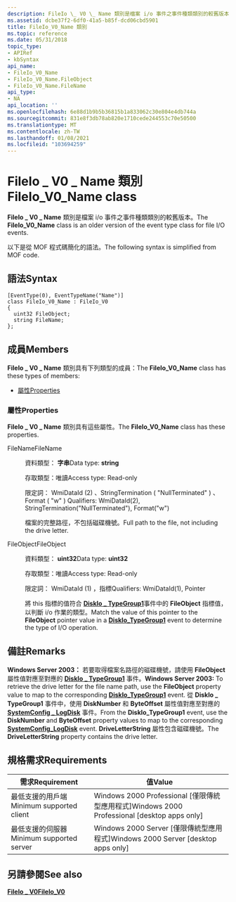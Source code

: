 ```yaml
---
description: FileIo \_ V0 \_ Name 類別是檔案 i/o 事件之事件種類類別的較舊版本。 以下是從 MOF 程式碼簡化的語法。
ms.assetid: dcbe37f2-6df0-41a5-b85f-dcd06cbd5901
title: FileIo_V0_Name 類別
ms.topic: reference
ms.date: 05/31/2018
topic_type:
- APIRef
- kbSyntax
api_name:
- FileIo_V0_Name
- FileIo_V0_Name.FileObject
- FileIo_V0_Name.FileName
api_type:
- NA
api_location: ''
ms.openlocfilehash: 6e88d1b9b5b36815b1a833062c30e804e4db744a
ms.sourcegitcommit: 831e8f3db78ab820e1710cede244553c70e50500
ms.translationtype: MT
ms.contentlocale: zh-TW
ms.lasthandoff: 01/08/2021
ms.locfileid: "103694259"
---
```

# <a name="fileio_v0_name-class"></a><span data-ttu-id="43081-104">FileIo \_ V0 \_ Name 類別</span><span class="sxs-lookup"><span data-stu-id="43081-104">FileIo\_V0\_Name class</span></span>

<span data-ttu-id="43081-105">**FileIo \_ V0 \_ Name** 類別是檔案 i/o 事件之事件種類類別的較舊版本。</span><span class="sxs-lookup"><span data-stu-id="43081-105">The **FileIo\_V0\_Name** class is an older version of the event type class for file I/O events.</span></span>

<span data-ttu-id="43081-106">以下是從 MOF 程式碼簡化的語法。</span><span class="sxs-lookup"><span data-stu-id="43081-106">The following syntax is simplified from MOF code.</span></span>

## <a name="syntax"></a><span data-ttu-id="43081-107">語法</span><span class="sxs-lookup"><span data-stu-id="43081-107">Syntax</span></span>

``` syntax
[EventType(0), EventTypeName("Name")]
class FileIo_V0_Name : FileIo_V0
{
  uint32 FileObject;
  string FileName;
};
```

## <a name="members"></a><span data-ttu-id="43081-108">成員</span><span class="sxs-lookup"><span data-stu-id="43081-108">Members</span></span>

<span data-ttu-id="43081-109">**FileIo \_ V0 \_ Name** 類別具有下列類型的成員：</span><span class="sxs-lookup"><span data-stu-id="43081-109">The **FileIo\_V0\_Name** class has these types of members:</span></span>

-   [<span data-ttu-id="43081-110">屬性</span><span class="sxs-lookup"><span data-stu-id="43081-110">Properties</span></span>](#properties)

### <a name="properties"></a><span data-ttu-id="43081-111">屬性</span><span class="sxs-lookup"><span data-stu-id="43081-111">Properties</span></span>

<span data-ttu-id="43081-112">**FileIo \_ V0 \_ Name** 類別具有這些屬性。</span><span class="sxs-lookup"><span data-stu-id="43081-112">The **FileIo\_V0\_Name** class has these properties.</span></span>

<dl> <dt>

<span data-ttu-id="43081-113">FileName</span><span class="sxs-lookup"><span data-stu-id="43081-113">FileName</span></span>
</dt> <dd> <dl> <dt>

<span data-ttu-id="43081-114">資料類型： **字串**</span><span class="sxs-lookup"><span data-stu-id="43081-114">Data type: **string**</span></span>
</dt> <dt>

<span data-ttu-id="43081-115">存取類型：唯讀</span><span class="sxs-lookup"><span data-stu-id="43081-115">Access type: Read-only</span></span>
</dt> <dt>

<span data-ttu-id="43081-116">限定詞： WmiDataId (2) 、StringTermination ( "NullTerminated" ) 、Format ( "w" ) </span><span class="sxs-lookup"><span data-stu-id="43081-116">Qualifiers: WmiDataId(2), StringTermination("NullTerminated"), Format("w")</span></span>
</dt> </dl>

<span data-ttu-id="43081-117">檔案的完整路徑，不包括磁碟機號。</span><span class="sxs-lookup"><span data-stu-id="43081-117">Full path to the file, not including the drive letter.</span></span>

</dd> <dt>

<span data-ttu-id="43081-118">FileObject</span><span class="sxs-lookup"><span data-stu-id="43081-118">FileObject</span></span>
</dt> <dd> <dl> <dt>

<span data-ttu-id="43081-119">資料類型： **uint32**</span><span class="sxs-lookup"><span data-stu-id="43081-119">Data type: **uint32**</span></span>
</dt> <dt>

<span data-ttu-id="43081-120">存取類型：唯讀</span><span class="sxs-lookup"><span data-stu-id="43081-120">Access type: Read-only</span></span>
</dt> <dt>

<span data-ttu-id="43081-121">限定詞： WmiDataId (1) ，指標</span><span class="sxs-lookup"><span data-stu-id="43081-121">Qualifiers: WmiDataId(1), Pointer</span></span>
</dt> </dl>

<span data-ttu-id="43081-122">將 this 指標的值符合 [**DiskIo \_ TypeGroup1**](diskio-typegroup1.md)事件中的 **FileObject** 指標值，以判斷 i/o 作業的類型。</span><span class="sxs-lookup"><span data-stu-id="43081-122">Match the value of this pointer to the **FileObject** pointer value in a [**DiskIo\_TypeGroup1**](diskio-typegroup1.md) event to determine the type of I/O operation.</span></span>

</dd> </dl>

## <a name="remarks"></a><span data-ttu-id="43081-123">備註</span><span class="sxs-lookup"><span data-stu-id="43081-123">Remarks</span></span>

<span data-ttu-id="43081-124">**Windows Server 2003：** 若要取得檔案名路徑的磁碟機號，請使用 **FileObject** 屬性值對應至對應的 [**DiskIo \_ TypeGroup1**](diskio-typegroup1.md) 事件。</span><span class="sxs-lookup"><span data-stu-id="43081-124">**Windows Server 2003:** To retrieve the drive letter for the file name path, use the **FileObject** property value to map to the corresponding [**DiskIo\_TypeGroup1**](diskio-typegroup1.md) event.</span></span> <span data-ttu-id="43081-125">從 **DiskIo \_ TypeGroup1** 事件中，使用 **DiskNumber** 和 **ByteOffset** 屬性值對應至對應的 [**SystemConfig \_ LogDisk**](systemconfig-logdisk.md) 事件。</span><span class="sxs-lookup"><span data-stu-id="43081-125">From the **DiskIo\_TypeGroup1** event, use the **DiskNumber** and **ByteOffset** property values to map to the corresponding [**SystemConfig\_LogDisk**](systemconfig-logdisk.md) event.</span></span> <span data-ttu-id="43081-126">**DriveLetterString** 屬性包含磁碟機號。</span><span class="sxs-lookup"><span data-stu-id="43081-126">The **DriveLetterString** property contains the drive letter.</span></span>

## <a name="requirements"></a><span data-ttu-id="43081-127">規格需求</span><span class="sxs-lookup"><span data-stu-id="43081-127">Requirements</span></span>



| <span data-ttu-id="43081-128">需求</span><span class="sxs-lookup"><span data-stu-id="43081-128">Requirement</span></span> | <span data-ttu-id="43081-129">值</span><span class="sxs-lookup"><span data-stu-id="43081-129">Value</span></span> |
|-------------------------------------|------------------------------------------------------------|
| <span data-ttu-id="43081-130">最低支援的用戶端</span><span class="sxs-lookup"><span data-stu-id="43081-130">Minimum supported client</span></span><br/> | <span data-ttu-id="43081-131">Windows 2000 Professional \[僅限傳統型應用程式\]</span><span class="sxs-lookup"><span data-stu-id="43081-131">Windows 2000 Professional \[desktop apps only\]</span></span><br/> |
| <span data-ttu-id="43081-132">最低支援的伺服器</span><span class="sxs-lookup"><span data-stu-id="43081-132">Minimum supported server</span></span><br/> | <span data-ttu-id="43081-133">Windows 2000 Server \[僅限傳統型應用程式\]</span><span class="sxs-lookup"><span data-stu-id="43081-133">Windows 2000 Server \[desktop apps only\]</span></span><br/>       |



## <a name="see-also"></a><span data-ttu-id="43081-134">另請參閱</span><span class="sxs-lookup"><span data-stu-id="43081-134">See also</span></span>

<dl> <dt>

[<span data-ttu-id="43081-135">**FileIo \_ V0**</span><span class="sxs-lookup"><span data-stu-id="43081-135">**FileIo\_V0**</span></span>](fileio-v0.md)
</dt> </dl>

 

 




